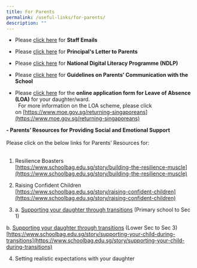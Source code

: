 ```yaml
---
title: For Parents
permalink: /useful-links/for-parents/
description: ""
---
```

- Please [click here](https://staging.d31lf6q9623hn3.amplifyapp.com/about-us/our-staff/staff-emails) for **Staff Emails**

  

- Please [click here](https://staging.d31lf6q9623hn3.amplifyapp.com/articles/announcements/principals-letter-to-parents) for **Principal's Letter to Parents**

- Please [click here](https://staging.d31lf6q9623hn3.amplifyapp.com/articles/announcements/national-digital-literacy-programme-ndlp) for **National Digital Literacy Programme (NDLP)**

- Please [click here](https://staging.d31lf6q9623hn3.amplifyapp.com/articles/guidelines-on-parents-communication-with-the-school) for **Guidelines on Parents’ Communication with the School**

- Please [click here](https://go.gov.sg/plmgss-loa-formsg-17sep2021) for the **online application form for Leave of Absence (LOA)** for your daughter/ward.  
  For more information on the LOA scheme, please click on [https://www.moe.gov.sg/returning-singaporeans](https://www.moe.gov.sg/returning-singaporeans)

  

**- Parents’ Resources for Providing Social and Emotional Support**  
   
Please click on the below links for Parents’ Resources for:  
   

1.  Resilience Boasters  
    [https://www.schoolbag.edu.sg/story/building-the-resilience-muscle](https://www.schoolbag.edu.sg/story/building-the-resilience-muscle)  
      
    
2.  Raising Confident Children  
    [https://www.schoolbag.edu.sg/story/raising-confident-children](https://www.schoolbag.edu.sg/story/raising-confident-children)  
      
    
3.  a. [Supporting your daughter through transitions](https://www.plmgss.moe.edu.sg/qql/slot/u173/Useful%20Links/parents-01.jpg) (Primary school to Sec 1)  

b. [Supporting your daughter through transitions](https://www.plmgss.moe.edu.sg/qql/slot/u173/Useful%20Links/parents-02.jpg) (Lower Sec to Sec 3)  
    [https://www.schoolbag.edu.sg/story/supporting-your-child-during-transitions](https://www.schoolbag.edu.sg/story/supporting-your-child-during-transitions)  
      
    
4.  Setting realistic expectations with your daughter